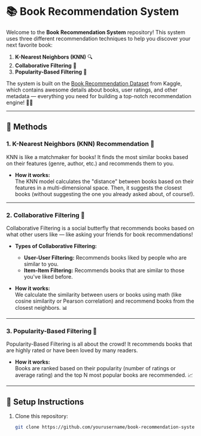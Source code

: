 # 📚 Book Recommendation System 

Welcome to the **Book Recommendation System** repository! This system uses three different recommendation techniques to help you discover your next favorite book:

1. **K-Nearest Neighbors (KNN)** 🔍
2. **Collaborative Filtering** 🤝
3. **Popularity-Based Filtering** 🌟

The system is built on the [Book Recommendation Dataset](https://www.kaggle.com/datasets/arashnic/book-recommendation-dataset/data) from Kaggle, which contains awesome details about books, user ratings, and other metadata — everything you need for building a top-notch recommendation engine! 📖✨

---

## 🚀 Methods

### 1. **K-Nearest Neighbors (KNN) Recommendation** 📏
KNN is like a matchmaker for books! It finds the most similar books based on their features (genre, author, etc.) and recommends them to you.

- **How it works:**  
  The KNN model calculates the "distance" between books based on their features in a multi-dimensional space. Then, it suggests the closest books (without suggesting the one you already asked about, of course!).

---

### 2. **Collaborative Filtering** 🤝
Collaborative Filtering is a social butterfly that recommends books based on what other users like — like asking your friends for book recommendations!

- **Types of Collaborative Filtering:**
  - **User-User Filtering:** Recommends books liked by people who are similar to you.
  - **Item-Item Filtering:** Recommends books that are similar to those you've liked before.
  
- **How it works:**  
  We calculate the similarity between users or books using math (like cosine similarity or Pearson correlation) and recommend books from the closest neighbors. 📊

---

### 3. **Popularity-Based Filtering** 🌟
Popularity-Based Filtering is all about the crowd! It recommends books that are highly rated or have been loved by many readers.

- **How it works:**  
  Books are ranked based on their popularity (number of ratings or average rating) and the top N most popular books are recommended. 📈

---

## 🚀 Setup Instructions

1. Clone this repository:
   ```bash
   git clone https://github.com/yourusername/book-recommendation-system.git
